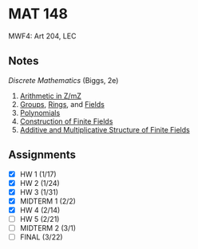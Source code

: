 # MAT 148
MWF4: Art 204, LEC
## Notes
*Discrete Mathematics* (Biggs, 2e)
1. [Arithmetic in Z/mZ](../notes/arithmetic-zmz.md)
2. [Groups](../notes/groups-i.md), [Rings](../notes/rings.md), and [Fields](../notes/fields.md)
3. [Polynomials](../notes/polynomials.md)
4. [Construction of Finite Fields](../notes/construction-finite-fields.md)
5. [Additive and Multiplicative Structure of Finite Fields](../notes/additive-multiplicative-structure-finite-fields.md)
## Assignments
- [x] HW 1 (1/17)
- [x] HW 2 (1/24)
- [x] HW 3 (1/31)
- [x] MIDTERM 1 (2/2)
- [x] HW 4 (2/14)
- [ ] HW 5 (2/21)
- [ ] MIDTERM 2 (3/1)
- [ ] FINAL (3/22)
